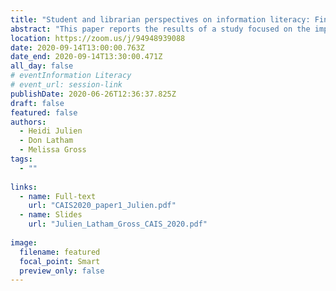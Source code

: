 ```yaml
---
title: "Student and librarian perspectives on information literacy: Finding opportunity in divergence"
abstract: "This paper reports the results of a study focused on the implementation of the ACRL Framework in community college libraries. The study explores information literacy instruction practices in this context, comparing librarians’ and students’ perspectives. Librarians with instructional responsibilities were surveyed, and students are being interviewed, to explore divergence in their perspectives, as has been reported elsewhere, and to identify opportunities to improve instructional practice."
location: https://zoom.us/j/94948939088
date: 2020-09-14T13:00:00.763Z
date_end: 2020-09-14T13:30:00.471Z
all_day: false
# eventInformation Literacy
# event_url: session-link
publishDate: 2020-06-26T12:36:37.825Z
draft: false
featured: false
authors:
  - Heidi Julien
  - Don Latham
  - Melissa Gross
tags:
  - ""
  
links:
  - name: Full-text
    url: "CAIS2020_paper1_Julien.pdf"
  - name: Slides
    url: "Julien_Latham_Gross_CAIS_2020.pdf"
    
image:
  filename: featured
  focal_point: Smart
  preview_only: false
---
```

